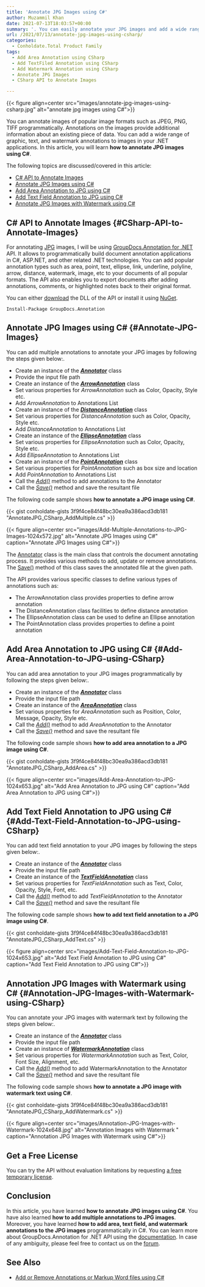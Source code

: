 ```yaml
---
title: 'Annotate JPG Images using C#'
author: Muzammil Khan
date: 2021-07-13T18:03:57+00:00
summary: '. You can easily annotate your JPG images and add a wide range of graphic, text, and watermark annotations in your .NET applications. In this article, you will learn <strong>how to annotate JPG images using C#</strong>.'
url: /2021/07/13/annotate-jpg-images-using-csharp/
categories:
  - Conholdate.Total Product Family
tags:
  - Add Area Annotation using CSharp
  - Add TextFiled Annotation using CSharp
  - Add Watermark Annotation using CSharp
  - Annotate JPG Images
  - CSharp API to Annotate Images

---
```



{{< figure align=center src="images/annotate-jpg-images-using-csharp.jpg" alt="annotate jpg images using C#">}}
 

You can annotate images of popular image formats such as JPEG, PNG, TIFF programmatically. Annotations on the images provide additional information about an existing piece of data. You can add a wide range of graphic, text, and watermark annotations to images in your .NET applications. In this article, you will learn&nbsp;**how to annotate JPG images using C#**.

The following topics are discussed/covered in this article:

  * [C# API to Annotate Images][2]
  * [Annotate JPG Images using C#][3]
  * [Add Area Annotation to JPG using C#][4]
  * [Add Text Field Annotation to JPG using C#][5]
  * [Annotate JPG Images with Watermark using C#][6]

## C# API to Annotate Images {#CSharp-API-to-Annotate-Images}

For annotating&nbsp;[JPG][7] images, I will be using [GroupDocs.Annotation for .NET][8] API. It allows to programmatically build document annotation applications in&nbsp;C#, ASP.NET, and other related .NET technologies. You can add popular annotation types such as area, point, text, ellipse, link, underline, polyline, arrow, distance, watermark, image,&nbsp;etc to your documents of all popular formats. The API also enables you to export documents after adding annotations, comments, or highlighted notes back to their original format.

You can either&nbsp;[download][9]&nbsp;the DLL of the API or install it using [NuGet][10].

<pre class="wp-block-code"><code>Install-Package GroupDocs.Annotation</code></pre>

## Annotate JPG Images using C# {#Annotate-JPG-Images}

You can add multiple annotations to annotate your JPG images by following the steps given below:.

  * Create an instance of the&nbsp;_**[Annotator][11]**_ class
  * Provide the input file path
  * Create an instance of the&nbsp;[_**ArrowAnnotation**_][12] class
  * Set various properties for _ArrowAnnotation_ such as Color, Opacity, Style etc.
  * Add _ArrowAnnotation_ to Annotations List
  * Create an instance of the&nbsp;[_**DistanceAnnotation**_][13] class
  * Set various properties for _DistanceAnnotation_ such as Color, Opacity, Style etc.
  * Add _DistanceAnnotation_ to Annotations List
  * Create an instance of&nbsp;the [_**EllipseAnnotation**_][14] class
  * Set various properties for _EllipseAnnotation_ such as Color, Opacity, Style etc.
  * Add _EllipseAnnotation_ to Annotations List
  * Create an instance of&nbsp;the [_**PointAnnotation**_][15] class
  * Set various properties for _PointAnnotation_ such as box size and location
  * Add _PointAnnotation_ to Annotations List
  * Call the [_Add()_][16] method to add annotations to the Annotator
  * Call the&nbsp;_[Save()][17]_&nbsp;method and save the resultant file

The following&nbsp;code sample shows&nbsp;**how to annotate a JPG image using C#**.

{{< gist conholdate-gists 3f9f4ce84f48bc30ea9a386acd3db181 "AnnotateJPG_CSharp_AddMultiple.cs" >}}

{{< figure align=center src="images/Add-Multiple-Annotations-to-JPG-Images-1024x572.jpg" alt="Annotate JPG Images using C#" caption="Annotate JPG Images using C#">}}
 

The [Annotator][11] class is the main class that controls the document annotating process. It provides various methods to add, update or remove annotations. The [Save()][17] method of this class saves the annotated file at the given path.

The API provides various specific classes to define various types of annotations such as:

  * The ArrowAnnotation class provides properties to define arrow annotation
  * The DistanceAnnotation class facilities to define distance annotation
  * The EllipseAnnotation class can be used to define an Ellipse annotation
  * The PointAnnotation class provides properties to define a point annotation

## Add Area Annotation to JPG using C# {#Add-Area-Annotation-to-JPG-using-CSharp}

You can add area annotation to your JPG images programmatically by following the steps given below:.

  * Create an instance of the&nbsp;_**[Annotator][11]**_ class
  * Provide the input file path
  * Create an instance of the [_**AreaAnnotation**_][19] class
  * Set various properties for _AreaAnnotation_ such as Position, Color, Message, Opacity, Style etc.
  * Call the [_Add()_][20] method to add _AreaAnnotation_ to the Annotator
  * Call the&nbsp;_[Save()][17]_&nbsp;method and save the resultant file

The following&nbsp;code sample shows&nbsp;**how to add area annotation to a JPG image using C#**.

{{< gist conholdate-gists 3f9f4ce84f48bc30ea9a386acd3db181 "AnnotateJPG_CSharp_AddArea.cs" >}}

{{< figure align=center src="images/Add-Area-Annotation-to-JPG-1024x653.jpg" alt="Add Area Annotation to JPG using C#" caption="Add Area Annotation to JPG using C#">}}
 

## Add Text Field Annotation to JPG using C# {#Add-Text-Field-Annotation-to-JPG-using-CSharp}

You can add text field annotation to your JPG images by following the steps given below:.

  * Create an instance of the&nbsp;_**[Annotator][11]**_ class
  * Provide the input file path
  * Create an instance of the&nbsp;[_**TextFieldAnnotation**_][22] class
  * Set various properties for _TextFieldAnnotation_ such as Text, Color, Opacity, Style, Font, etc.
  * Call the [_Add()_][20] method to add _TextFieldAnnotation_ to the Annotator
  * Call the&nbsp;_[Save()][17]_&nbsp;method and save the resultant file

The following&nbsp;code sample shows&nbsp;**how to add text field annotation to a JPG image using C#**.

{{< gist conholdate-gists 3f9f4ce84f48bc30ea9a386acd3db181 "AnnotateJPG_CSharp_AddText.cs" >}}

{{< figure align=center src="images/Add-Text-Field-Annotation-to-JPG-1024x653.jpg" alt="Add Text Field Annotation to JPG using C#" caption="Add Text Field Annotation to JPG using C#">}}
 

## Annotation JPG Images with Watermark using C# {#Annotation-JPG-Images-with-Watermark-using-CSharp}

You can annotate your JPG images with watermark text by following the steps given below:.

  * Create an instance of the&nbsp;_**[Annotator][11]**_ class
  * Provide the input file path
  * Create an instance of&nbsp;[_**WatermarkAnnotation**_][24] class
  * Set various properties for _WatermarkAnnotation_ such as Text, Color, Font Size, Alignment, etc.
  * Call the [_Add()_][20] method to add WatermarkAnnotation to the Annotator
  * Call the&nbsp;_[Save()][17]_&nbsp;method and save the resultant file

The following&nbsp;code sample shows&nbsp;**how to annotate a JPG image with watermark text using C#**.

{{< gist conholdate-gists 3f9f4ce84f48bc30ea9a386acd3db181 "AnnotateJPG_CSharp_AddWatermark.cs" >}}

{{< figure align=center src="images/Annotation-JPG-Images-with-Watermark-1024x648.jpg" alt="Annotation Images with Watermark " caption="Annotation JPG Images with Watermark using C#">}}
 

## Get a Free License

You can try the API without evaluation limitations by requesting&nbsp;[a free temporary license][26].

## Conclusion

In this article, you have learned&nbsp;**how to&nbsp;annotate JPG images using&nbsp;C#**. You have also learned&nbsp;**how to add multiple annotations to JPG images**. Moreover, you have learned&nbsp;**how to add area, text field, and watermark annotations to the JPG images**&nbsp;programmatically in C#. You can learn more about GroupDocs.Annotation for .NET API using the [documentation][27]. In case of any ambiguity, please feel free to contact us on the&nbsp;[forum][28].

## See Also

  * [Add or Remove Annotations or Markup Word files using C#][29]

 [1]: https://blog.conholdate.com/wp-content/uploads/sites/27/2021/07/annotate-jpg-images-using-csharp.jpg
 [2]: #CSharp-API-to-Annotate-Images
 [3]: #Annotate-JPG-Images
 [4]: #Add-Area-Annotation-to-JPG-using-CSharp
 [5]: #Add-Text-Field-Annotation-to-JPG-using-CSharp
 [6]: #Annotation-JPG-Images-with-Watermark-using-CSharp
 [7]: https://docs.fileformat.com/image/jpeg/
 [8]: https://products.groupdocs.com/annotation/net/
 [9]: https://downloads.groupdocs.com/annotation/net
 [10]: https://www.nuget.org/packages/GroupDocs.Annotation
 [11]: https://apireference.groupdocs.com/annotation/net/groupdocs.annotation/annotator
 [12]: https://apireference.groupdocs.com/annotation/net/groupdocs.annotation.models.annotationmodels/arrowannotation
 [13]: https://apireference.groupdocs.com/annotation/net/groupdocs.annotation.models.annotationmodels/distanceannotation
 [14]: https://apireference.groupdocs.com/annotation/net/groupdocs.annotation.models.annotationmodels/ellipseannotation
 [15]: https://apireference.groupdocs.com/annotation/net/groupdocs.annotation.models.annotationmodels/pointannotation
 [16]: https://apireference.groupdocs.com/annotation/net/groupdocs.annotation.annotator/add/methods/1
 [17]: https://apireference.groupdocs.com/annotation/net/groupdocs.annotation.annotator/save/methods/4
 [18]: https://blog.conholdate.com/wp-content/uploads/sites/27/2021/07/Add-Multiple-Annotations-to-JPG-Images.jpg
 [19]: https://apireference.groupdocs.com/annotation/net/groupdocs.annotation.models.annotationmodels/areaannotation
 [20]: https://apireference.groupdocs.com/annotation/net/groupdocs.annotation/annotator/methods/add
 [21]: https://blog.conholdate.com/wp-content/uploads/sites/27/2021/07/Add-Area-Annotation-to-JPG.jpg
 [22]: https://apireference.groupdocs.com/annotation/net/groupdocs.annotation.models.annotationmodels/textfieldannotation
 [23]: https://blog.conholdate.com/wp-content/uploads/sites/27/2021/07/Add-Text-Field-Annotation-to-JPG.jpg
 [24]: https://apireference.groupdocs.com/annotation/net/groupdocs.annotation.models.annotationmodels/watermarkannotation
 [25]: https://blog.conholdate.com/wp-content/uploads/sites/27/2021/07/Annotation-JPG-Images-with-Watermark.jpg
 [26]: https://purchase.groupdocs.com/temporary-license
 [27]: https://docs.groupdocs.com/annotation/net/
 [28]: https://forum.groupdocs.com/c/annotation/
 [29]: https://blog.groupdocs.com/2021/06/23/annotate-word-documents-using-csharp/




